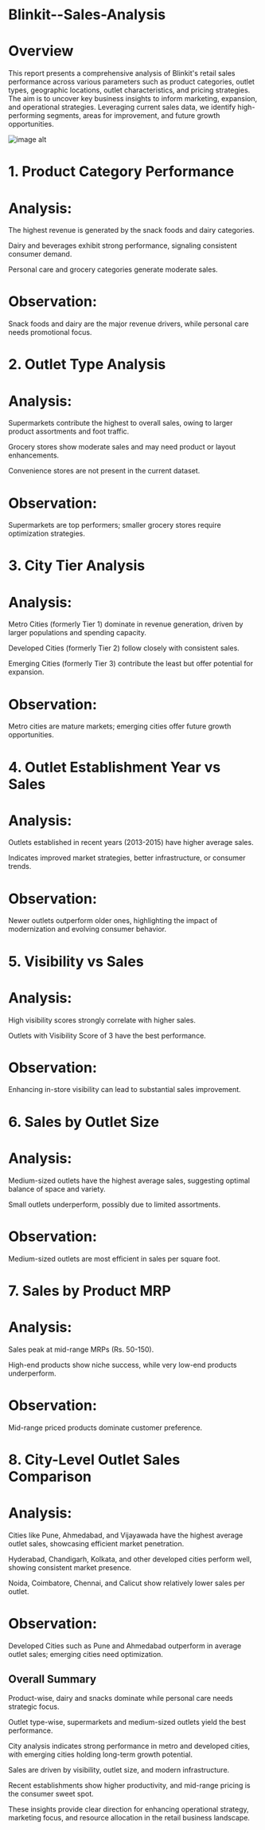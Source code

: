 # Blinkit--Sales-Analysis
# Overview

This report presents a comprehensive analysis of Blinkit's retail sales performance across various parameters such as product categories, outlet types, geographic locations, outlet characteristics, and pricing strategies. The aim is to uncover key business insights to inform marketing, expansion, and operational strategies. Leveraging current sales data, we identify high-performing segments, areas for improvement, and future growth opportunities.



![image alt](https://github.com/KARTHIKDAKOJI/Blinkit--Sales-Analysis/blob/38f83313098bbd1c00c6bfb571d71ca6443c27aa/Screenshot%202025-04-18%20142029.png)







# 1. Product Category Performance

# Analysis:

The highest revenue is generated by the snack foods and dairy categories.

Dairy and beverages exhibit strong performance, signaling consistent consumer demand.

Personal care and grocery categories generate moderate sales.

# Observation:

Snack foods and dairy are the major revenue drivers, while personal care needs promotional focus.



# 2. Outlet Type Analysis

# Analysis:

Supermarkets contribute the highest to overall sales, owing to larger product assortments and foot traffic.

Grocery stores show moderate sales and may need product or layout enhancements.

Convenience stores are not present in the current dataset.

# Observation:

Supermarkets are top performers; smaller grocery stores require optimization strategies.

# 3. City Tier Analysis

#  Analysis:

Metro Cities (formerly Tier 1) dominate in revenue generation, driven by larger populations and spending capacity.

Developed Cities (formerly Tier 2) follow closely with consistent sales.

Emerging Cities (formerly Tier 3) contribute the least but offer potential for expansion.

# Observation:

Metro cities are mature markets; emerging cities offer future growth opportunities.



# 4. Outlet Establishment Year vs Sales

# Analysis:

Outlets established in recent years (2013-2015) have higher average sales.

Indicates improved market strategies, better infrastructure, or consumer trends.

# Observation:

Newer outlets outperform older ones, highlighting the impact of modernization and evolving consumer behavior.

# 5. Visibility vs Sales

# Analysis:

High visibility scores strongly correlate with higher sales.

Outlets with Visibility Score of 3 have the best performance.

# Observation:

Enhancing in-store visibility can lead to substantial sales improvement.

# 6. Sales by Outlet Size

# Analysis:

Medium-sized outlets have the highest average sales, suggesting optimal balance of space and variety.

Small outlets underperform, possibly due to limited assortments.

# Observation:

Medium-sized outlets are most efficient in sales per square foot.



# 7. Sales by Product MRP

# Analysis:

Sales peak at mid-range MRPs (Rs. 50-150).

High-end products show niche success, while very low-end products underperform.

# Observation:

Mid-range priced products dominate customer preference.

# 8. City-Level Outlet Sales Comparison

# Analysis:

Cities like Pune, Ahmedabad, and Vijayawada have the highest average outlet sales, showcasing efficient market penetration.

Hyderabad, Chandigarh, Kolkata, and other developed cities perform well, showing consistent market presence.

Noida, Coimbatore, Chennai, and Calicut show relatively lower sales per outlet.

# Observation:

Developed Cities such as Pune and Ahmedabad outperform in average outlet sales; emerging cities need optimization.

## Overall Summary

Product-wise, dairy and snacks dominate while personal care needs strategic focus.

Outlet type-wise, supermarkets and medium-sized outlets yield the best performance.

City analysis indicates strong performance in metro and developed cities, with emerging cities holding long-term growth potential.

Sales are driven by visibility, outlet size, and modern infrastructure.

Recent establishments show higher productivity, and mid-range pricing is the consumer sweet spot.

These insights provide clear direction for enhancing operational strategy, marketing focus, and resource allocation in the retail business landscape.









